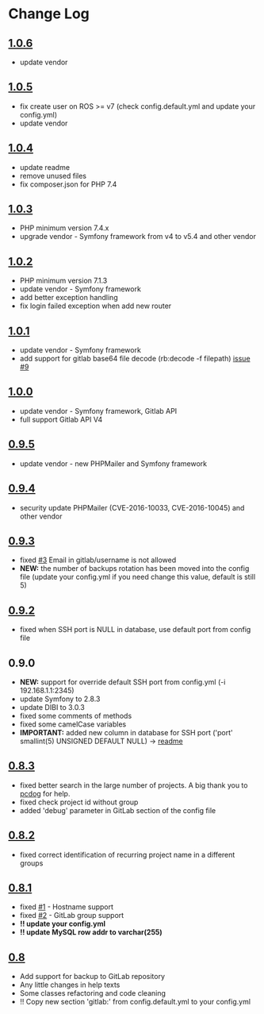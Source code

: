 # Change Log

## [1.0.6](https://github.com/heximcz/routerboard-backup/releases/tag/1.0.6)

- update vendor

## [1.0.5](https://github.com/heximcz/routerboard-backup/releases/tag/1.0.5)

- fix create user on ROS >= v7 (check config.default.yml and update your config.yml)
- update vendor

## [1.0.4](https://github.com/heximcz/routerboard-backup/releases/tag/1.0.4)

- update readme
- remove unused files
- fix composer.json for PHP 7.4

## [1.0.3](https://github.com/heximcz/routerboard-backup/releases/tag/1.0.3)

- PHP minimum version 7.4.x
- upgrade vendor - Symfony framework from v4 to v5.4 and other vendor

## [1.0.2](https://github.com/heximcz/routerboard-backup/releases/tag/1.0.2)

- PHP minimum version 7.1.3
- update vendor - Symfony framework
- add better exception handling
- fix login failed exception when add new router

## [1.0.1](https://github.com/heximcz/routerboard-backup/releases/tag/1.0.1)

- update vendor - Symfony framework
- add support for gitlab base64 file decode (rb:decode -f filepath) [issue #9](https://github.com/heximcz/routerboard-backup/issues/9)

## [1.0.0](https://github.com/heximcz/routerboard-backup/releases/tag/1.0.0)

- update vendor - Symfony framework, Gitlab API
- full support Gitlab API V4

## [0.9.5](https://github.com/heximcz/routerboard-backup/releases/tag/0.9.5)

- update vendor - new PHPMailer and Symfony framework

## [0.9.4](https://github.com/heximcz/routerboard-backup/releases/tag/0.9.4)

- security update PHPMailer (CVE-2016-10033, CVE-2016-10045) and other vendor

## [0.9.3](https://github.com/heximcz/routerboard-backup/releases/tag/0.9.3)

- fixed [#3](https://github.com/heximcz/routerboard-backup/issues/3) Email in gitlab/username is not allowed
- **NEW:** the number of backups rotation has been moved into the config file (update your config.yml if you need change this value, default is still 5)

## [0.9.2](https://github.com/heximcz/routerboard-backup/releases/tag/0.9.2)

- fixed when SSH port is NULL in database, use default port from config file

## 0.9.0

- **NEW:** support for override default SSH port from config.yml (-i 192.168.1.1:2345)
- update Symfony to 2.8.3
- update DIBI to 3.0.3
- fixed some comments of methods
- fixed some camelCase variables
- **IMPORTANT:** added new column in database for SSH port ('port' smallint(5) UNSIGNED DEFAULT NULL) -> [readme](https://github.com/heximcz/routerboard-backup#create-database)

## [0.8.3](https://github.com/heximcz/routerboard-backup/releases/tag/0.8.3)

- fixed better search in the large number of projects. A big thank you to [pcdog](https://github.com/heximcz/routerboard-backup/issues/2) for help.
- fixed check project id without group
- added 'debug' parameter in GitLab section of the config file

## [0.8.2](https://github.com/heximcz/routerboard-backup/releases/tag/0.8.2)

- fixed correct identification of recurring project name in a different groups

## [0.8.1](https://github.com/heximcz/routerboard-backup/releases/tag/0.8.1)

- fixed [#1](https://github.com/heximcz/routerboard-backup/issues/1) - Hostname support
- fixed [#2](https://github.com/heximcz/routerboard-backup/issues/2) - GitLab group support
- **!! update your config.yml**
- **!! update MySQL row addr to varchar(255)**

## [0.8](https://github.com/heximcz/routerboard-backup/releases/tag/0.8)

- Add support for backup to GitLab repository
- Any little changes in help texts
- Some classes refactoring and code cleaning
- !! Copy new section 'gitlab:' from config.default.yml to your config.yml
